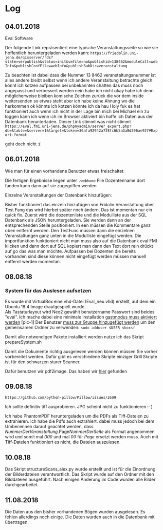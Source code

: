 # Log

## 04.01.2018

Eval Software

Der folgende Link repräsentiert eine typische Veranstaltungsseite so wie sie hoffentlich heruntergeladen werden kann:
`https://friedolin.uni-jena.de/qisserver/rds?state=verpublish&status=init&vmfile=no&publishid=138462&moduleCall=webInfo&publishConfFile=webInfo&publishSubDir=veranstaltung`

Zu beachten ist dabei dass die Nummer 13 8462 veranstaltungsnummer ist alles andere bleibt selbst wenn ich andere Veranstaltung betrachte gleich könnt ich kotzen aufpassen bei unbekannten chatten das muss noch angepasst und verbessert werden nein habe ich nicht okay habe ich denn möglicherweise bleiben komische Zeichen zurück die vor dem inside weitersenden so etwas steht aber ich habe keine Ahnung wo die herkommen ok könnte ich kotzen könnte ich da hau
Holy fuk es hat funktioniert auch wenn ich nicht in der Lage bin mich bei Michael ein zu loggen kann ich wenn ich im Browser aktiviert bin hoffe ich Daten aus der Datenbank herunterladen.
Dieser Link stimmt was nicht stimmt
`https://eval.fmi.uni-jena.de/phpmyadmin/server_export.php?db=&table=&server=1&target=&token=36afa92942a738fc6b5a3a8d206ae927#Export-format`

geht doch nicht :(

## 06.01.2018

Wie man für einen vorhandene Benutzer etwas freischaltet:

Die fertigen Ergebnisse liegen unter `.webhome` File Dozentenname dort fanden kann dann auf sie zugegriffen werden

Einzelne Veranstaltungen der Datenbank hinzufügen:

Bisher funktioniert das einzeln hinzufügen von Fridolin Veranstaltung über Test Fang das wird hierbei später noch ändern.
Das ist momentan nur ein quick fix. Zuerst wird die dozentenliste und die Modulliste aus der SQL Datenbank als JSON heruntergeladen. Sie werden dann an der entsprechenden Stelle positioniert. In een müssen die Kommentare ganz oben entfernt werden. Den TestFunc müssen dann die einzelnen Veranstaltungen ganz unten in die Modulliste eingefügt werden.  Die importfunktion funktioniert nicht man muss also auf die Datenbank eval FMI klicken und dann dort auf SQL kopiert man dann den Text dort rein drückt auf go das was man möchte. Aufpassen bei Dozenten die bereits vorhanden sind diese können nicht eingefügt werden müssen manuell entfernt werden momentan.

## 08.08.18

### System für das Auslesen aufsetzen

Es wurde mit VirtualBox eine vhd-Datei (Eval_neu.vhd) erstellt, auf dem ein Ubuntu 18.4 Image draufgespielt wurde.  
Als Tastaturlayout wird Neo2 gewählt benutzername Passwort sind beides "eval". Ich mache dabei eine minimale installation
[gastmodus muss aktiviert werden](https://help.ubuntu.com/community/VirtualBox/SharedFolders)
[pic-1]
Der Benutzer [muss zur Gruppe hinzugefügt werden](https://stackoverflow.com/questions/26740113/virtualbox-shared-folder-permissions) um den gemeinsamen Ordner zu verwenden:
`sudo adduser $USER vboxsf`

Damit alle notwendigen Pakete installiert werden nutze ich das Skript prepareSystem.sh

Damit die Dokumente richtig ausgelesen werden können müssen Sie vorher vorbereitet werden. Dafür gibt es verschiedene Skripte einziger Grill Skripte ist für den schwarzen sturer Scanner.

Dafür benutzen wir pdf2image. Das haben wir [hier](https://stackoverflow.com/questions/46184239/python-extract-a-page-from-a-pdf-as-a-jpeg) gefunden

## 09.08.18

`https://github.com/python-pillow/Pillow/issues/2609`

Ich sollte definitiv tiff ausprobieren. JPG scheint nicht zu funktionieren :-(

Ich habe PhantomPDF heruntergeladen um die PDFs als Tiff-Dateien zu extrahieren.
Ich habe die Pdfs auch extrahiert. dabei muss jedoch bei dem Umbenennen darauf geachtet werden, dass *NummerDerVeranstaltung*.Page*NummerDerSeite* als Format angenommen wird und somit mal *000* und mal *00* für *Page* ersetzt werden muss.
Auch mit Tiff-Dateien funktioniert es nicht, die Dateien auszulesen.

## 10.08.18

Das Skript structureScans_alex.py wurde erstellt und ist für die Einordnung der Bilderdateien verantwortlich.
Das Skript wurde auf den Ordner mit den Bilddateien ausgeführt.
Nach einigen Änderung im Code wurden alle Bilder durchgearbeitet.

## 11.08.2018

Die Daten aus den bisher vorhandenen Bögen wurden ausgelesen. Es fehlen allerdings noch einige. Die Daten wurden auch in die Datenbank mit übertragen.
